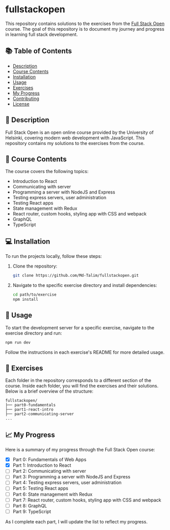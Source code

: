 # fullstackopen

This repository contains solutions to the exercises from the [Full Stack Open](https://fullstackopen.com/) course. The goal of this repository is to document my journey and progress in learning full stack development.

## 📚 Table of Contents
- [Description](#description)
- [Course Contents](#course-contents)
- [Installation](#installation)
- [Usage](#usage)
- [Exercises](#exercises)
- [My Progress](#my-progress)
- [Contributing](#contributing)
- [License](#license)

## 📝 Description
Full Stack Open is an open online course provided by the University of Helsinki, covering modern web development with JavaScript. This repository contains my solutions to the exercises from the course.

## 📘 Course Contents
The course covers the following topics:
- Introduction to React
- Communicating with server
- Programming a server with NodeJS and Express
- Testing express servers, user administration
- Testing React apps
- State management with Redux
- React router, custom hooks, styling app with CSS and webpack
- GraphQL
- TypeScript

## 💻 Installation
To run the projects locally, follow these steps:

1. Clone the repository:
    ```sh
    git clone https://github.com/Md-Talim/fullstackopen.git
    ```

2. Navigate to the specific exercise directory and install dependencies:
    ```sh
    cd path/to/exercise
    npm install
    ```

## 🚀 Usage
To start the development server for a specific exercise, navigate to the exercise directory and run:
```sh
npm run dev
```
Follow the instructions in each exercise's README for more detailed usage.

## 📂 Exercises
Each folder in the repository corresponds to a different section of the course. Inside each folder, you will find the exercises and their solutions. Below is a brief overview of the structure:
```
fullstackopen/
├── part0-fundamentals
├── part1-react-intro
├── part2-communicating-server
...
```

## 📈 My Progress
Here is a summary of my progress through the Full Stack Open course:

- [x] Part 0: Fundamentals of Web Apps
- [x] Part 1: Introduction to React
- [ ] Part 2: Communicating with server
- [ ] Part 3: Programming a server with NodeJS and Express
- [ ] Part 4: Testing express servers, user administration
- [ ] Part 5: Testing React apps
- [ ] Part 6: State management with Redux
- [ ] Part 7: React router, custom hooks, styling app with CSS and webpack
- [ ] Part 8: GraphQL
- [ ] Part 9: TypeScript

As I complete each part, I will update the list to reflect my progress.
